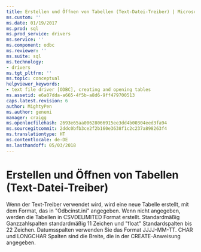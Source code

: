 ```yaml
---
title: Erstellen und Öffnen von Tabellen (Text-Datei-Treiber) | Microsoft Docs
ms.custom: ''
ms.date: 01/19/2017
ms.prod: sql
ms.prod_service: drivers
ms.service: ''
ms.component: odbc
ms.reviewer: ''
ms.suite: sql
ms.technology:
- drivers
ms.tgt_pltfrm: ''
ms.topic: conceptual
helpviewer_keywords:
- text file driver [ODBC], creating and opening tables
ms.assetid: e6a07dda-a665-4f5b-a8d6-9ff479700513
caps.latest.revision: 6
author: MightyPen
ms.author: genemi
manager: craigg
ms.openlocfilehash: 2693e65aa00628066915ee3dd4b00304eed3fa94
ms.sourcegitcommit: 2ddc0bfb3ce2f2b160e3638f1c2c237a898263f4
ms.translationtype: HT
ms.contentlocale: de-DE
ms.lasthandoff: 05/03/2018
---
```

# <a name="creating-and-opening-tables-text-file-driver"></a>Erstellen und Öffnen von Tabellen (Text-Datei-Treiber)
Wenn der Text-Treiber verwendet wird, wird eine neue Tabelle erstellt, mit dem Format, das in "Odbcinst.ini" angegeben. Wenn nicht angegeben, werden die Tabellen in CSVDELIMITED Format erstellt. Standardmäßig Ganzzahlspalten standardmäßig 11 Zeichen und "float" Standardspalten bis 22 Zeichen. Datumsspalten verwenden Sie das Format JJJJ-MM-TT. CHAR und LONGCHAR Spalten sind die Breite, die in der CREATE-Anweisung angegeben.
